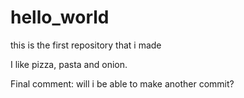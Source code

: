 # hello_world
this is the first repository that i made


I like pizza, pasta and onion.

Final comment: will i be able to make another commit?

